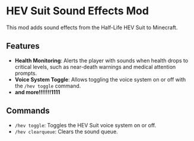 # HEV Suit Sound Effects Mod

This mod adds sound effects from the Half-Life HEV Suit to Minecraft.

## Features


- **Health Monitoring**: Alerts the player with sounds when health drops to critical levels, such as near-death warnings and medical attention prompts.
- **Voice System Toggle**: Allows toggling the voice system on or off with the `/hev toggle` command.
- **and more!!!!!!!1111**
## Commands

- `/hev toggle`: Toggles the HEV Suit voice system on or off.
- `/hev clearqueue`: Clears the sound queue.

